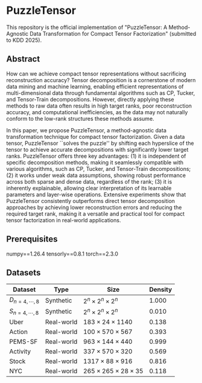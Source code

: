 # PuzzleTensor
This repository is the official implementation of "PuzzleTensor: A Method-Agnostic Data Transformation for Compact Tensor Factorization" (submitted to KDD 2025).

## Abstract
How can we achieve compact tensor representations without sacrificing reconstruction accuracy?
Tensor decomposition is a cornerstone of modern data mining and machine learning, enabling efficient representations of multi-dimensional data through fundamental algorithms such as CP, Tucker, and Tensor-Train decompositions.
However, directly applying these methods to raw data often results in high target ranks, poor reconstruction accuracy, and computational inefficiencies, as the data may not naturally conform to the low-rank structures these methods assume. 

In this paper, we propose PuzzleTensor, a method-agnostic data transformation technique for compact tensor factorization.
Given a data tensor, PuzzleTensor ``solves the puzzle'' by shifting each hyperslice of the tensor to achieve accurate decompositions with significantly lower target ranks.
PuzzleTensor offers three key advantages:
(1) it is independent of specific decomposition methods, making it seamlessly compatible with various algorithms, such as CP, Tucker, and Tensor-Train decompositions;
(2) it works under weak data assumptions, showing robust performance across both sparse and dense data, regardless of the rank;
(3) it is inherently explainable, allowing clear interpretation of its learnable parameters and layer-wise operations.
Extensive experiments show that PuzzleTensor consistently outperforms direct tensor decomposition approaches by achieving lower reconstruction errors and reducing the required target rank, making it a versatile and practical tool for compact tensor factorization in real-world applications. 

## Prerequisites
numpy==1.26.4
tensorly==0.8.1
torch==2.3.0

## Datasets
| Dataset | Type | Size | Density |
|---------|------|------|---------|
| $D_{n=4,\cdots,8}$ | Synthetic | $2^n \times 2^n \times 2^n$ | 1.000 |
| $S_{n=4,\cdots,8}$ | Synthetic | $2^n \times 2^n \times 2^n$ | 0.010 |
| Uber | Real-world | $183 \times 24 \times 1140$ | 0.138 |
| Action | Real-world | $100 \times 570 \times 567$ | 0.393 |
| PEMS-SF | Real-world | $963 \times 144 \times 440$ | 0.999 |
| Activity | Real-world | $337 \times 570 \times 320$ | 0.569 |
| Stock | Real-world | $1317 \times 88 \times 916$ | 0.816 |
| NYC | Real-world | $265 \times 265 \times 28 \times 35$ | 0.118 |


